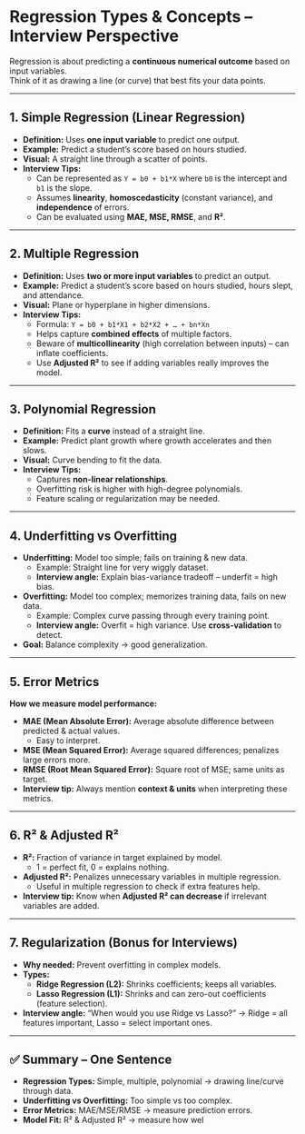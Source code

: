 # Regression Types & Concepts – Interview Perspective

Regression is about predicting a **continuous numerical outcome** based on input variables.  
Think of it as drawing a line (or curve) that best fits your data points.

---

## 1. Simple Regression (Linear Regression)
- **Definition:** Uses **one input variable** to predict one output.
- **Example:** Predict a student’s score based on hours studied.
- **Visual:** A straight line through a scatter of points.
- **Interview Tips:**
  - Can be represented as `Y = b0 + b1*X` where `b0` is the intercept and `b1` is the slope.
  - Assumes **linearity**, **homoscedasticity** (constant variance), and **independence** of errors.
  - Can be evaluated using **MAE, MSE, RMSE**, and **R²**.

---

## 2. Multiple Regression
- **Definition:** Uses **two or more input variables** to predict an output.
- **Example:** Predict a student’s score based on hours studied, hours slept, and attendance.
- **Visual:** Plane or hyperplane in higher dimensions.
- **Interview Tips:**
  - Formula: `Y = b0 + b1*X1 + b2*X2 + … + bn*Xn`
  - Helps capture **combined effects** of multiple factors.
  - Beware of **multicollinearity** (high correlation between inputs) – can inflate coefficients.
  - Use **Adjusted R²** to see if adding variables really improves the model.

---

## 3. Polynomial Regression
- **Definition:** Fits a **curve** instead of a straight line.
- **Example:** Predict plant growth where growth accelerates and then slows.
- **Visual:** Curve bending to fit the data.
- **Interview Tips:**
  - Captures **non-linear relationships**.
  - Overfitting risk is higher with high-degree polynomials.
  - Feature scaling or regularization may be needed.

---

## 4. Underfitting vs Overfitting
- **Underfitting:** Model too simple; fails on training & new data.  
  - Example: Straight line for very wiggly dataset.
  - **Interview angle:** Explain bias-variance tradeoff – underfit = high bias.
- **Overfitting:** Model too complex; memorizes training data, fails on new data.  
  - Example: Complex curve passing through every training point.
  - **Interview angle:** Overfit = high variance. Use **cross-validation** to detect.
- **Goal:** Balance complexity → good generalization.

---

## 5. Error Metrics
**How we measure model performance:**
- **MAE (Mean Absolute Error):** Average absolute difference between predicted & actual values.  
  - Easy to interpret.
- **MSE (Mean Squared Error):** Average squared differences; penalizes large errors more.
- **RMSE (Root Mean Squared Error):** Square root of MSE; same units as target.
- **Interview tip:** Always mention **context & units** when interpreting these metrics.

---

## 6. R² & Adjusted R²
- **R²:** Fraction of variance in target explained by model.  
  - 1 = perfect fit, 0 = explains nothing.
- **Adjusted R²:** Penalizes unnecessary variables in multiple regression.  
  - Useful in multiple regression to check if extra features help.
- **Interview tip:** Know when **Adjusted R² can decrease** if irrelevant variables are added.

---

## 7. Regularization (Bonus for Interviews)
- **Why needed:** Prevent overfitting in complex models.
- **Types:**
  - **Ridge Regression (L2):** Shrinks coefficients; keeps all variables.
  - **Lasso Regression (L1):** Shrinks and can zero-out coefficients (feature selection).
- **Interview angle:** “When would you use Ridge vs Lasso?” → Ridge = all features important, Lasso = select important ones.

---

## ✅ Summary – One Sentence
- **Regression Types:** Simple, multiple, polynomial → drawing line/curve through data.  
- **Underfitting vs Overfitting:** Too simple vs too complex.  
- **Error Metrics:** MAE/MSE/RMSE → measure prediction errors.  
- **Model Fit:** R² & Adjusted R² → measure how wel
